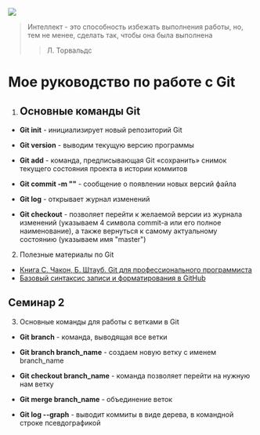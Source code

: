 ![](https://cdn.educba.com/academy/wp-content/uploads/2019/03/Introduction-To-GIT.png)

>Интеллект - это способность избежать выполнения работы, но, тем не менее, сделать так, чтобы она была выполнена
>> Л. Торвальдс

# Мое руководство по работе с Git

1. ## Основные команды Git

* **Git init** - инициализирует новый репозиторий Git

* **Git version** -  выводим текущую версию программы

* **Git add** - команда, предписывающая Git «сохранить» снимок текущего состояния проекта в истории коммитов

* **Git commit -m ""** - сообщение о появлении новых версий файла

* **Git log** - открывает журнал изменений

* **Git checkout** - позволяет перейти к желаемой версии из журнала изменений (указываем 4 символа commit-а или его полное наименование), а также вернуться к самому актуальному состоянию (указываем имя "master")

2. Полезные материалы по Git

* [Книга С. Чакон, Б. Штауб. Git для профессионального программиста](https://gbcdn.mrgcdn.ru/uploads/asset/4245110/attachment/d4eb8c232f8f2bdf4e42ba7cb49e0c50.pdf)
* [Базовый синтаксис записи и форматирования в GitHub](https://docs.github.com/ru/get-started/writing-on-github/getting-started-with-writing-and-formatting-on-github/basic-writing-and-formatting-syntax)


## Семинар 2

3. Основные команды для работы с ветками в Git

* **Git branch** - команда, выводящая все ветки

* **Git branch branch_name** - создаем новую ветку с именем branch_name

* **Git checkout branch_name** - команда позволяет перейти на нужную нам ветку

* **Git merge branch_name** - объединение веток

* **Git log --graph** - выводит коммиты в виде дерева, в командной строке псевдографикой

